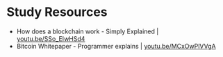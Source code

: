 # Study Resources

- How does a blockchain work - Simply Explained | [youtu.be/SSo_EIwHSd4](https://youtu.be/SSo_EIwHSd4)
- Bitcoin Whitepaper - Programmer explains | [youtu.be/MCxOwPlVVgA](https://youtu.be/MCxOwPlVVgA)
